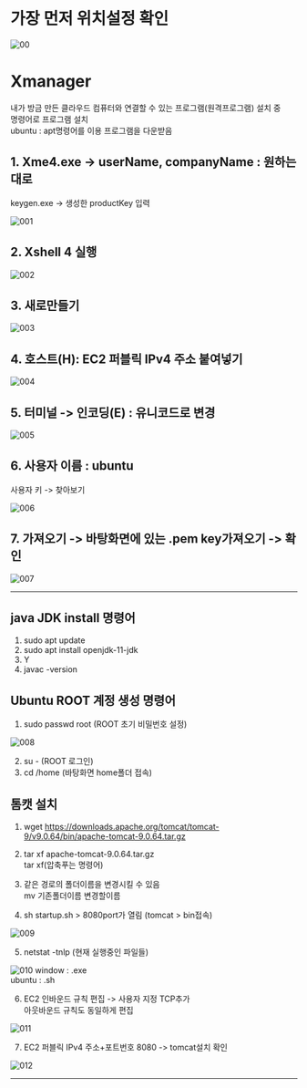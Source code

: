# 가장 먼저 위치설정 확인

![00](/AWS/img/00.JPG)

# Xmanager

내가 방금 만든 클라우드 컴퓨터와 연결할 수 있는 프로그램(원격프로그램) 설치 중  
명령어로 프로그램 설치  
ubuntu : apt명령어를 이용 프로그램을 다운받음

## 1. Xme4.exe -> userName, companyName : 원하는대로

keygen.exe -> 생성한 productKey 입력

![001](/AWS/img/Xmanager/001.JPG)

## 2. Xshell 4 실행

![002](/AWS/img/Xmanager/002.JPG)

## 3. 새로만들기

![003](/AWS/img/Xmanager/003.JPG)

## 4. 호스트(H): EC2 퍼블릭 IPv4 주소 붙여넣기

![004](/AWS/img/Xmanager/004.JPG)

## 5. 터미널 -> 인코딩(E) : 유니코드로 변경

![005](/AWS/img/Xmanager/005.JPG)

## 6. 사용자 이름 : ubuntu

사용자 키 -> 찾아보기

![006](/AWS/img/Xmanager/006.JPG)

## 7. 가져오기 -> 바탕화면에 있는 .pem key가져오기 -> 확인

![007](/AWS/img/Xmanager/007.JPG)

---

## java JDK install 명령어

1. sudo apt update
2. sudo apt install openjdk-11-jdk
3. Y
4. javac -version

## Ubuntu ROOT 계정 생성 명령어

1. sudo passwd root (ROOT 초기 비밀번호 설정)

![008](/AWS/img/Xmanager/008.JPG)

2. su - (ROOT 로그인)
3. cd /home (바탕화면 home폴더 접속)

## 톰캣 설치

1. wget https://downloads.apache.org/tomcat/tomcat-9/v9.0.64/bin/apache-tomcat-9.0.64.tar.gz

2. tar xf apache-tomcat-9.0.64.tar.gz  
   tar xf(압축푸는 명령어)

3. 같은 경로의 폴더이름을 변경시킬 수 있음  
   mv 기존폴더이름 변경할이름

4. sh startup.sh > 8080port가 열림 (tomcat > bin접속)

![009](/AWS/img/Xmanager/009.JPG)

5. netstat -tnlp (현재 실행중인 파일들)

![010](/AWS/img/Xmanager/010.JPG)
window : .exe  
ubuntu : .sh

6. EC2 인바운드 규칙 편집 -> 사용자 지정 TCP추가  
   아웃바운드 규칙도 동일하게 편집

![011](/AWS/img/Xmanager/011.JPG)

7. EC2 퍼블릭 IPv4 주소+포트번호 8080 -> tomcat설치 확인

![012](/AWS/img/Xmanager/012.JPG)

---
